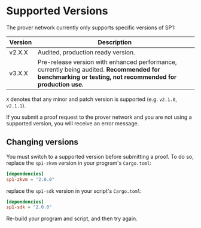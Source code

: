 # Supported Versions

The prover network currently only supports specific versions of SP1:

| Version | Description                                                                                                                                              |
| ------- | -------------------------------------------------------------------------------------------------------------------------------------------------------- |
| v2.X.X  | Audited, production ready version.                                                                                                                       |
| v3.X.X  | Pre-release version with enhanced performance, currently being audited. **Recommended for benchmarking or testing, not recommended for production use.** |

`X` denotes that any minor and patch version is supported (e.g. `v2.1.0`, `v2.1.1`).

If you submit a proof request to the prover network and you are not using a supported version, you will receive an error message.

## Changing versions

You must switch to a supported version before submitting a proof. To do so, replace the `sp1-zkvm` version in your program's `Cargo.toml`:

```toml
[dependencies]
sp1-zkvm = "2.0.0"
```

replace the `sp1-sdk` version in your script's `Cargo.toml`:

```toml
[dependencies]
sp1-sdk = "2.0.0"
```

Re-build your program and script, and then try again.
